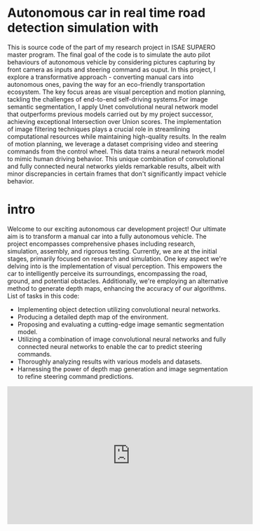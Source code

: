 # Autonomous car in real time road detection simulation with 
This is source code of the part of my research project in ISAE SUPAERO master program. The final goal of the code is to simulate the auto pilot behaviours of autonomous vehicle by considering pictures capturing by front camera as inputs and steering command as ouput. In this project, I explore a transformative approach - converting manual cars into autonomous ones, paving the way for an eco-friendly transportation ecosystem. The key focus areas are visual perception and motion planning, tackling the challenges of end-to-end self-driving systems.For image semantic segmentation, I apply Unet convolutional neural network model that outperforms previous models carried out by my project successor, achieving exceptional Intersection over Union scores. The implementation of image filtering techniques plays a crucial role in streamlining computational resources while maintaining high-quality results. In the realm of motion planning, we leverage a dataset comprising video and steering commands from the control wheel. This data trains a neural network model to mimic human driving behavior. This unique combination of convolutional and fully connected neural networks yields remarkable results, albeit with minor discrepancies in certain frames that don't significantly impact vehicle behavior.

# intro
Welcome to our exciting autonomous car development project! Our ultimate aim is to transform a manual car into a fully autonomous vehicle. The project encompasses comprehensive phases including research, simulation, assembly, and rigorous testing. Currently, we are at the initial stages, primarily focused on research and simulation. One key aspect we're delving into is the implementation of visual perception. This empowers the car to intelligently perceive its surroundings, encompassing the road, ground, and potential obstacles. Additionally, we're employing an alternative method to generate depth maps, enhancing the accuracy of our algorithms.
List of tasks in this code: 
- Implementing object detection utilizing convolutional neural networks.
- Producing a detailed depth map of the environment.
- Proposing and evaluating a cutting-edge image semantic segmentation model.
- Utilizing a combination of image convolutional neural networks and fully connected neural networks to enable the car to predict steering commands.
- Thoroughly analyzing results with various models and datasets.
- Harnessing the power of depth map generation and image segmentation to refine steering command predictions.

<iframe width="560" height="315" src="https://www.youtube.com/embed/S_aP-RwHZb0?si=3S-V2P_Y3QRSxC78" title="YouTube video player" frameborder="0" allow="accelerometer; autoplay; clipboard-write; encrypted-media; gyroscope; picture-in-picture; web-share" allowfullscreen></iframe>

